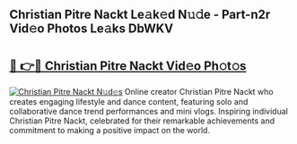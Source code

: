 ## Christian Pitre Nackt Le𝚊k𝚎d N𝚞𝚍e - Part-n2r Vid𝚎o Photos Le𝚊ks DbWKV

# <h2><a href="http://fb60oq.evod.top/?m=Christian+Pitre+Nackt">🔗 👉🔴 Christian Pitre Nackt Vid𝚎o Ph𝚘t𝚘s</a></h2>

[![Christian Pitre Nackt N𝚞d𝚎s](https://i.imgur.com/8V9OHl7.gif)](http://fb60oq.evod.top/?m=Christian+Pitre+Nackt)
Online creator Christian Pitre Nackt who creates engaging lifestyle and dance content, featuring solo and collaborative dance trend performances and mini vlogs. Inspiring individual Christian Pitre Nackt, celebrated for their remarkable achievements and commitment to making a positive impact on the world. 

